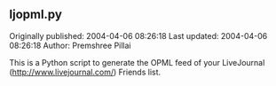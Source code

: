 ## ljopml.py 
Originally published: 2004-04-06 08:26:18 
Last updated: 2004-04-06 08:26:18 
Author: Premshree Pillai 
 
This is a Python script to generate the OPML feed of your LiveJournal (http://www.livejournal.com/) Friends list.